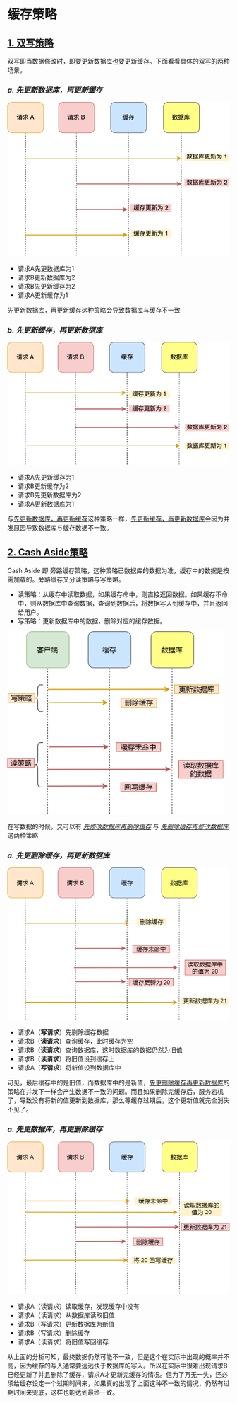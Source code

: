 # 缓存策略

## <u>1. 双写策略</u>

双写即当数据修改时，即要更新数据库也要更新缓存。下面看看具体的双写的两种场景。

### *a. 先更新数据库，再更新缓存*

<img src="image/8febac10b14bed16cb96d1d944cd08da.png" alt="8febac10b14bed16cb96d1d944cd08da" style="zoom: 67%;" />

- 请求A先更数据库为1
- 请求B更新数据库为2
- 请求B先更新缓存为2
- 请求A更新缓存为1

<u>先更新数据库，再更新缓存</u>这种策略会导致数据库与缓存不一致

### *b. 先更新缓存，再更新数据库*

<img src="image/454a8228a6549176ad7e0484fba3c92b.png" alt="454a8228a6549176ad7e0484fba3c92b" style="zoom:67%;" />

- 请求A先更新缓存为1
- 请求B更新缓存为2
- 请求B先更新数据库为2
- 请求A更新数据库为1

与<u>先更新数据库，再更新缓存</u>这种策略一样，<u>先更新缓存，再更新数据库</u>会因为并发原因导致数据库与缓存数据不一致。

## <u>2. Cash Aside策略</u>

Cash Aside 即 旁路缓存策略，这种策略已数据库的数据为准，缓存中的数据是按需加载的。旁路缓存又分读策略与写策略。

- 读策略：从缓存中读取数据，如果缓存命中，则直接返回数据。如果缓存不命中，则从数据库中查询数据，查询到数据后，将数据写入到缓存中，并且返回给用户。
- 写策略：更新数据库中的数据，删除对应的缓存数据。

<img src="image/6e3db3ba2f829ddc14237f5c7c00e7ce.png" alt="6e3db3ba2f829ddc14237f5c7c00e7ce" style="zoom:67%;" />

在写数据的时候，又可以有 <u>*先修改数据库再删除缓存*</u> 与 <u>*先删除缓存再修改数据库*</u> 这两种策略

### *a. 先更删除缓存，再更新数据库*

<img src="image/cc208c2931b4e889d1a58cb655537767.png" alt="cc208c2931b4e889d1a58cb655537767" style="zoom:67%;" />

- 请求A（**写请求**）先删除缓存数据
- 请求B（**读请求**）查询缓存，此时缓存为空
- 请求B（**读请求**）查询数据库，这时数据库的数据仍然为旧值
- 请求B（**读请求**）将旧值设到缓存上
- 请求A（**写请求**）将新值设到数据库中

可见，最后缓存中的是旧值，而数据库中的是新值，<u>先更删除缓存再更新数据库</u>的策略在并发下一样会产生数据不一致的问题。而且如果删除完缓存后，服务宕机了，导致没有将新的值更新到数据库，那么等缓存过期后，这个更新值就完全消失不见了。

### *a. 先更数据库，再更删除缓存*

<img src="image/1cc7401143e79383ead96582ac11b615.png" alt="1cc7401143e79383ead96582ac11b615" style="zoom:67%;" />

- 请求A（读请求）读取缓存，发现缓存中没有
- 请求A（读请求）从数据库读取旧值
- 请求B（写请求）更新数据库为新值
- 请求B（写请求）删除缓存
- 请求A（读请求）将旧值写回缓存

从上面的分析可知，最终数据仍然可能不一致，但是这个在实际中出现的概率并不高，因为缓存的写入通常要远远快于数据库的写入。所以在实际中很难出现请求B已经更新了并且删除了缓存，请求A才更新完缓存的情况。但为了万无一失，还必须给缓存设定一个过期时间来，如果真的出现了上面这种不一致的情况，仍然有过期时间来兜底，这样也能达到最终一致。
